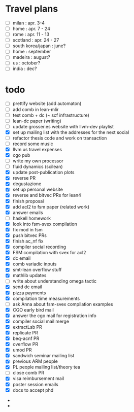 # Travel plans
- [ ] milan : apr. 3-4
- [ ] home : apr. 7 - 24
- [ ] rome : apr. 11 - 13
- [ ] scotland  : apr. 24 - 27 
- [ ] south korea/japan : june?
- [ ] home : september
- [ ] madeira : august?
- [ ] us : october?
- [ ] india : dec?

# todo
- [ ] prettify website (add automaton)
- [ ] add comb in lean-mlir
- [ ] test comb + dc (~ scf infrastructure)
- [ ] lean-dc paper (writing)
- [ ] update grosser.es website with llvm-dev playlist
- [x] set up mailing list with the addresses for the next social 
- [ ] refactor thesis code and work on transaction 
- [ ] record some music 
- [x] llvm us travel expenses
- [x] cgo pub
- [ ] write my own processor 
- [ ] fluid dynamics (scilean)
- [x] update post-publication plots 
- [x] reverse PR
- [x] degustazione
- [x] set up personal website 
- [x] reverse and bitvec PRs for lean4
- [x] finish proposal
- [x] add acl2 to fsm paper (related work)
- [x] answer emails 
- [ ] haskell homework
- [x] look into fsm-svex compilation
- [x] fix mod in fsm 
- [x] push bitvec PRs
- [x] finish ac_nf fix
- [x] compiler social recording
- [x] FSM compilation with svex for acl2
- [x] dc email
- [x] comb variadic inputs 
- [x] smt-lean overflow stuff
- [x] mathlib updates
- [ ] write about understanding omega tactic
- [x] send dc email
- [x] pizza payments
- [x] compilation time measurements
- [ ] ask Anna about fsm-svex compilation examples
- [x] CGO early bird mail 
- [x] answer the cgo mail for registration info
- [x] compiler social mail merge
- [x] extractLsb PR
- [x] replicate PR
- [x] beq-acnf PR 
- [x] overflow PR 
- [x] umod PR
- [x] sandwich seminar mailing list 
- [x] previous ARM people 
- [x] PL people mailing list/theory tea
- [ ] close comb PR 
- [x] visa reimbursement mail 
- [x] poster session emails 
- [x] docs to accept phd
- 
- 


